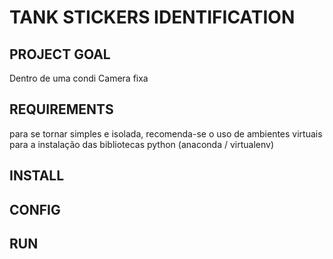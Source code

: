 # TANK STICKERS IDENTIFICATION

## PROJECT GOAL

Dentro de uma condi
Camera fixa

## REQUIREMENTS

para se tornar simples e isolada, recomenda-se o uso de ambientes virtuais para a instalação das bibliotecas python (anaconda / virtualenv)

## INSTALL
## CONFIG
## RUN
